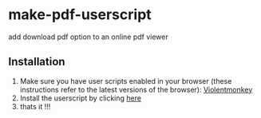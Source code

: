 # make-pdf-userscript
add download pdf option to an online pdf viewer

## Installation

1. Make sure you have user scripts enabled in your browser (these instructions refer to the latest versions of the browser):
    [Violentmonkey](https://violentmonkey.github.io/get-it/)
2. Install the userscript by clicking [here](https://github.com/eliasblume/make-pdf-userscript/releases/download/release/make-pdf-userscript.user.js)
3. thats it !!!
